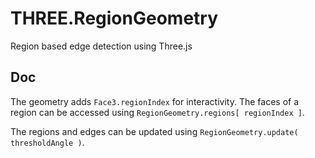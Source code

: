 # THREE.RegionGeometry
Region based edge detection using Three.js

## Doc
The geometry adds `Face3.regionIndex` for interactivity. The faces of a region can be accessed using `RegionGeometry.regions[ regionIndex ]`. 

The regions and edges can be updated using `RegionGeometry.update( thresholdAngle )`.
